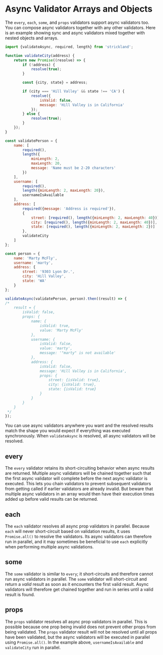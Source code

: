 # Async Validator Arrays and Objects

The `every`, `each`, `some`, and `props` validators support async validators too. You can compose async validators together with any other validators. Here is an example showing sync and async validators mixed together with nested objects and arrays.

``` jsx
import {validateAsync, required, length} from 'strickland';

function validateCity(address) {
    return new Promise((resolve) => {
        if (!address) {
            resolve(true);
        }

        const {city, state} = address;

        if (city === 'Hill Valley' && state !== 'CA') {
            resolve({
                isValid: false,
                message: 'Hill Valley is in California'
            });
        } else {
            resolve(true);
        }
    });
}

const validatePerson = {
    name: [
        required(),
        length({
            minLength: 2,
            maxLength: 20,
            message: 'Name must be 2-20 characters'
        })
    ],
    username: [
        required(),
        length({minLength: 2, maxLength: 20}),
        usernameIsAvailable
    ],
    address: [
        required({message: 'Address is required'}),
        {
            street: [required(), length({minLength: 2, maxLength: 40})],
            city: [required(), length({minLength: 2, maxLength: 40})],
            state: [required(), length({minLength: 2, maxLength: 2})]
        },
        validateCity
    ]
};

const person = {
    name: 'Marty McFly',
    username: 'marty',
    address: {
        street: '9303 Lyon Dr.',
        city: 'Hill Valley',
        state: 'WA'
    }
};

validateAsync(validatePerson, person).then((result) => {
/*
    result = {
        isValid: false,
        props: {
            name: {
                isValid: true,
                value: 'Marty McFly'
            },
            username: {
                isValid: false,
                value: 'marty',
                message: '"marty" is not available'
            },
            address: {
                isValid: false,
                message: 'Hill Valley is in California',
                props: {
                    street: {isValid: true},
                    city: {isValid: true},
                    state: {isValid: true}
                }
            }
        }
    }
 */
});
```

You can use async validators anywhere you want and the resolved results match the shape you would expect if everything was executed synchronously. When `validateAsync` is resolved, all async validators will be resolved.

## every

The `every` validator retains its short-circuiting behavior when async results are returned.
Multiple async validators will be chained together such that the first async validator will
complete before the next async validator is executed. This lets you chain validators to prevent
subsequent validators from getting called if earlier validators are already invalid. But beware
that multiple async validators in an array would then have their execution times added up before
valid results can be returned.

## each

The `each` validator resolves all async prop validators in parallel. Because `each` will never short-circuit based on validation results, it uses `Promise.all()` to resolve the validators. Its async validators can therefore run in parallel, and it may sometimes be beneficial to use `each` explicitly when performing multiple async validations.

## some

The `some` validator is similar to `every`; it short-circuits and therefore cannot run async validators in parallel. The `some` validator will short-circuit and return a *valid* result as soon as it encounters the first valid result. Async validators will therefore get chained together and run in series until a valid result is found.

## props

The `props` validator resolves all async prop validators in parallel. This is possible because one prop being invalid does not prevent other props from being validated. The `props` validator result will not be resolved until all props have been validated, but the async validators will be executed in parallel using `Promise.all()`. In the example above, `usernameIsAvailable` and `validateCity` run in parallel.
